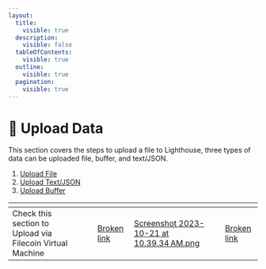```yaml
---
layout:
  title:
    visible: true
  description:
    visible: false
  tableOfContents:
    visible: true
  outline:
    visible: true
  pagination:
    visible: true
---
```


# 🔼 Upload Data

This section covers the steps to upload a file to Lighthouse, three types of data can be uploaded file, buffer, and text/JSON.

1. [Upload File](file.md)
2. [Upload Text/JSON](text-json.md)
3. [Upload Buffer](buffer.md)



<table data-view="cards"><thead><tr><th></th><th></th><th></th><th data-type="content-ref"></th><th data-hidden data-card-cover data-type="files"></th><th data-hidden data-card-target data-type="content-ref"></th></tr></thead><tbody><tr><td>Check this section to Upload via Filecoin Virtual Machine</td><td></td><td></td><td><a href="broken-reference">Broken link</a></td><td><a href="../../.gitbook/assets/Screenshot 2023-10-21 at 10.39.34 AM.png">Screenshot 2023-10-21 at 10.39.34 AM.png</a></td><td><a href="broken-reference">Broken link</a></td></tr></tbody></table>

